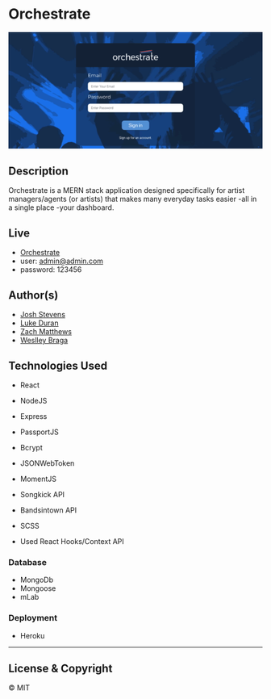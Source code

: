 # Orchestrate

![Orchestrate](orchestrate_demo.gif)

## Description

Orchestrate is a MERN stack application designed specifically for artist managers/agents (or artists) that makes many everyday tasks easier -all in a single place -your dashboard.

## Live

-   [Orchestrate](https://orchestrateapp.herokuapp.com/)
- user: admin@admin.com 
- password: 123456

## Author(s)

-   [Josh Stevens](https://github.com/jstevens79)
-   [Luke Duran](https://github.com/lukeduran)
-   [Zach Matthews](https://github.com/zmatthews33)
-   [Weslley Braga](https://github.com/wesbragagt)

## Technologies Used

-   React
-   NodeJS
-   Express
-   PassportJS
-   Bcrypt
-   JSONWebToken
-   MomentJS
-   Songkick API
-   Bandsintown API
-   SCSS

-   Used React Hooks/Context API

### Database

-   MongoDb
-   Mongoose
-   mLab

### Deployment

-   Heroku

---

## License & Copyright

© MIT
